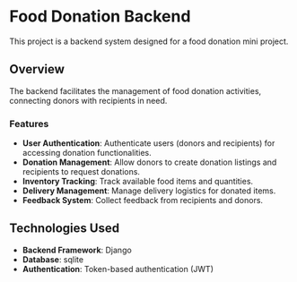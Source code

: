 # Food Donation Backend

This project is a backend system designed for a food donation mini project.

## Overview

The backend facilitates the management of food donation activities, connecting donors with recipients in need.

### Features

- **User Authentication**: Authenticate users (donors and recipients) for accessing donation functionalities.
- **Donation Management**: Allow donors to create donation listings and recipients to request donations.
- **Inventory Tracking**: Track available food items and quantities.
- **Delivery Management**: Manage delivery logistics for donated items.
- **Feedback System**: Collect feedback from recipients and donors.

## Technologies Used

- **Backend Framework**: Django
- **Database**: sqlite
- **Authentication**: Token-based authentication (JWT)
